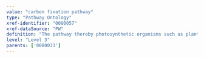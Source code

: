 ```yaml
---
value: "carbon fixation pathway"
type: "Pathway Ontology"
xref-identifier: "0000057"
xref-dataSource: "PW"
definition: "The pathway thereby photosynthetic organisms such as plants and cyanobacteria convert inorganic carbon (usually carbon dioxide) into organic compounds (usually carbohydrates)."
level: "Level 3"
parents: ['0000033']
---
```

